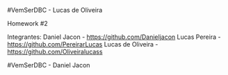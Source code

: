 #VemSerDBC - Lucas de Oliveira

Homework #2

Integrantes:
    Daniel Jacon - https://github.com/Danieljacon
    Lucas Pereira - https://github.com/PereirarLucas
    Lucas de Oliveira - https://github.com/Oliveiralucass

#VemSerDBC - Daniel Jacon
